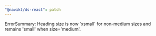 ```yaml
---
"@navikt/ds-react": patch
---
```


ErrorSummary: Heading size is now 'xsmall' for non-medium sizes and remains 'small' when size='medium'.

